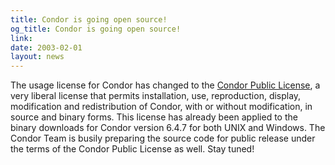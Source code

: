 ```yaml
---
title: Condor is going open source!
og_title: Condor is going open source!
link: 
date: 2003-02-01
layout: news
---
```


The usage license for Condor has changed to the <a href="condor-public-license.html">Condor Public License</a>, a very liberal license that permits installation, use, reproduction, display, modification and redistribution of Condor, with or without modification, in source and binary forms. This license has already been applied to the binary downloads for Condor version 6.4.7 for both UNIX and Windows.  The Condor Team is busily preparing the source code for public release under the terms of the Condor Public License as well.  Stay tuned!
